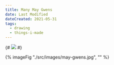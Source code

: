 ```yaml
---
title: Many May Gwens
date: Last Modified
dateCreated: 2021-05-31
tags:
  - drawing
  - things-i-made
---
```

<!-- <figure class="full-bleed"> -->

{# ![](images/may-gwens.jpg) #}

{% imageFig "./src/images/may-gwens.jpg", "" %}

<!-- </figure> -->
